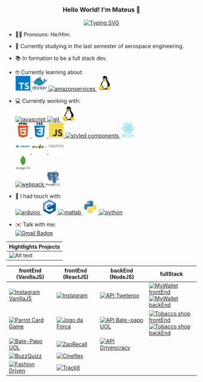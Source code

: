 <div align="center">
  
 ### Hello World! I'm Mateus 👋

[![Typing SVG](https://readme-typing-svg.demolab.com?font=Roboto+Mono&duration=3000&pause=1500&color=11FF1F&width=480&lines=DESENVOLVEDOR+WEB+FULL-STACK+EM+FORMA%C3%87%C3%83O)](https://git.io/typing-svg)
  
  </div>
  
  
- 👨‍💻 Pronouns: He/Him.
- 🚀 Currently studying in the last semester of aerospace engineering.
- 📚 In formation to be a full stack dev.
- 🤓 Currently learning about:<br>
<a href="https://www.typescriptlang.org/" target="_blank" rel="noreferrer"> <img src="https://raw.githubusercontent.com/devicons/devicon/master/icons/typescript/typescript-original.svg" alt="typescript" width="40" height="40"/> </a>
<a href="https://www.docker.com/" target="_blank" rel="noreferrer"> <img src="https://raw.githubusercontent.com/devicons/devicon/master/icons/docker/docker-original-wordmark.svg" alt="docker" width="40" height="40"/> </a>
<a href="https://aws.amazon.com" target="_blank" rel="noreferrer"> <img src="https://download.logo.wine/logo/Amazon_Web_Services/Amazon_Web_Services-Logo.wine.png" alt="amazonservices" width="auto" height="40"/> </a>
<a href="https://www.linux.org/" target="_blank" rel="noreferrer"> <img src="https://raw.githubusercontent.com/devicons/devicon/master/icons/linux/linux-original.svg" alt="linux" width="40" height="40"/> </a> 


- 💻 Currently working with:<br>
<a href="https://code.visualstudio.com/" target="_blank" rel="noreferrer"> <img src="https://code.visualstudio.com/assets/images/code-stable.png" alt="javascript" width="40" height="40"/> </a>
<a href="https://git-scm.com/" target="_blank" rel="noreferrer"> <img src="https://www.vectorlogo.zone/logos/git-scm/git-scm-icon.svg" alt="git" width="40" height="40"/> </a> 
<a href="https://www.linux.org/" target="_blank" rel="noreferrer"> <img src="https://raw.githubusercontent.com/devicons/devicon/master/icons/linux/linux-original.svg" alt="linux" width="40" height="40"/> </a> <br>
<a href="https://www.w3.org/html/" target="_blank" rel="noreferrer"> <img src="https://raw.githubusercontent.com/devicons/devicon/master/icons/html5/html5-original-wordmark.svg" alt="html5" width="40" height="40"/> </a> 
<a href="https://www.w3schools.com/css/" target="_blank" rel="noreferrer"> <img src="https://raw.githubusercontent.com/devicons/devicon/master/icons/css3/css3-original-wordmark.svg" alt="css3" width="40" height="40"/> </a>
<a href="https://developer.mozilla.org/en-US/docs/Web/JavaScript" target="_blank" rel="noreferrer"> <img src="https://raw.githubusercontent.com/devicons/devicon/master/icons/javascript/javascript-original.svg" alt="javascript" width="40" height="40"/> </a>
<a href="https://styled-components.com" target="_blank" rel="noreferrer"> <img src="https://styled-components.com/logo.png" alt="styled components" width="40" height="40"/> </a>
<a href="https://reactjs.org/" target="_blank" rel="noreferrer"> <img src="https://raw.githubusercontent.com/devicons/devicon/master/icons/react/react-original-wordmark.svg" alt="react" width="40" height="40"/> </a> <br>
 <a href="https://webpack.js.org" target="_blank" rel="noreferrer"> <img src="https://raw.githubusercontent.com/devicons/devicon/d00d0969292a6569d45b06d3f350f463a0107b0d/icons/webpack/webpack-original-wordmark.svg" alt="webpack" width="40" height="40"/> </a>
 </a> <a href="https://nodejs.org" target="_blank" rel="noreferrer"> <img src="https://raw.githubusercontent.com/devicons/devicon/master/icons/nodejs/nodejs-original-wordmark.svg" alt="nodejs" width="40" height="40"/> </a>
 <a href="https://expressjs.com" target="_blank" rel="noreferrer"> <img src="https://raw.githubusercontent.com/devicons/devicon/master/icons/express/express-original-wordmark.svg" alt="express" width="40" height="40"/> </a> <br>
<a href="https://www.mongodb.com/" target="_blank" rel="noreferrer"> <img src="https://raw.githubusercontent.com/devicons/devicon/master/icons/mongodb/mongodb-original-wordmark.svg" alt="mongodb" width="40" height="40"/> <br>
<a href="https://www.mysql.com/" target="_blank" rel="noreferrer"> <img src="https://dq-marketing-site.s3.amazonaws.com/png/sql.png" alt="webpack" width="auto" height="40"/> </a>
<a href="https://www.postgresql.org" target="_blank" rel="noreferrer"> <img src="https://raw.githubusercontent.com/devicons/devicon/master/icons/postgresql/postgresql-original-wordmark.svg" alt="postgresql" width="40" height="40"/> </a>




- 👀 I had touch with:<br>
 <a href="https://www.arduino.cc/" target="_blank" rel="noreferrer"> <img src="https://cdn.worldvectorlogo.com/logos/arduino-1.svg" alt="arduino" width="40" height="40"/> </a> 
 <a href="https://www.cprogramming.com/" target="_blank" rel="noreferrer"> <img src="https://raw.githubusercontent.com/devicons/devicon/master/icons/c/c-original.svg" alt="c" width="40" height="40"/> </a> 
 <a href="https://www.mathworks.com/" target="_blank" rel="noreferrer"> <img src="https://upload.wikimedia.org/wikipedia/commons/2/21/Matlab_Logo.png" alt="matlab" width="40" height="40"/> </a> 
 <a href="https://www.python.org" target="_blank" rel="noreferrer"> <img src="https://raw.githubusercontent.com/devicons/devicon/master/icons/python/python-original.svg" alt="python" width="40" height="40"/> </a> 
 <a href="https://www.latex-project.org/" target="_blank" rel="noreferrer"> <img src="https://upload.wikimedia.org/wikipedia/commons/thumb/9/92/LaTeX_logo.svg/2560px-LaTeX_logo.svg.png" alt="python" width="auto" height="40"/> </a>
- ✉️ Talk with me:<br>
[![Gmail Badge](https://img.shields.io/badge/-Gmail-c14438?style=flat&logo=Gmail&logoColor=white&link=mailto:mateuspit@gmail.com)](mailto:mateuspit@gmail.com)
  

<div align="center">

| Hightlights Projects |
| ---------------- |
| <img title="a title" alt="Alt text" src="https://user-images.githubusercontent.com/112985698/236909575-ba7a0aaa-0cce-4106-a57e-1e9d6230c8ad.gif" width="200px"> |
<!--
| Project2 |
| Project3 |
-->
  
| frontEnd (VanillaJS) | frontEnd (ReactJS) | backEnd (NodeJS) | fullStack |
| --------------------| -------------------| -----------------| --------- |
| [![Instagram VanillaJS](https://img.shields.io/badge/Instagram%20VanillaJS-Ver%20Projeto-F7DF1E?logo=javascript)](https://github.com/mateuspit/projeto2-instagram) | [![Instagram](https://img.shields.io/badge/Instagram-Ver%20Projeto-61dbfb?logo=react)](https://github.com/mateuspit/projeto7-instagramreact) | [![API Tweteroo](https://img.shields.io/badge/API%20Tweteroo-Ver%20Projeto-339933?logo=nodedotjs)](https://github.com/mateuspit/projeto12-tweteroo) | [![MyWallet frontEnd](https://img.shields.io/badge/MyWallet%20frontEnd-Ver%20Projeto-000000?logo=vercel)](https://github.com/mateuspit/projeto14-mywallet-front)<br>[![MyWallet backEnd](https://img.shields.io/badge/MyWallet%20backEnd-Ver%20Projeto-000000?logo=render)](https://github.com/mateuspit/projeto14-mywallet-back) |
| [![Parrot Card Game](https://img.shields.io/badge/Parrot%20Card%20Game-Ver%20Projeto-F7DF1E?logo=javascript)](https://github.com/mateuspit/projeto4-parrots) | [![Jogo da Forca](https://img.shields.io/badge/Jogo%20da%20Forca-Ver%20Projeto-61dbfb?logo=react)](https://github.com/mateuspit/projeto8-jogoforca) | [![API Bate-papo UOL](https://img.shields.io/badge/API%20Bate--Papo%20UOL-Ver%20Projeto-339933?logo=nodedotjs)](https://github.com/mateuspit/projeto13-batepapo-uol-api) | [![Tobacco shop frontEnd](https://img.shields.io/badge/Tobacco%20shop%20frontEnd-Ver%20Projeto-000000?logo=vercel)](https://github.com/mateuspit/projetao-ecommerce-front)<br>[![Tobacco shop backEnd](https://img.shields.io/badge/Tobacco%20shop%20backEnd-Ver%20Projeto-000000?logo=render)](https://github.com/mateuspit/projetao-ecommerce-back) |
| [![Bate-Papo UOL](https://img.shields.io/badge/Bate--Papo%20UOL-Ver%20Projeto-F7DF1E?logo=javascript)](https://github.com/mateuspit/projeto5-batepapouol) | [![ZapRecall](https://img.shields.io/badge/ZapRecall-Ver%20Projeto-61dbfb?logo=react)](https://github.com/mateuspit/projeto9-zaprecall) | [![API Drivencracy](https://img.shields.io/badge/Drivencracy-Ver%20Projeto-339933?logo=nodedotjs)](https://github.com/mateuspit/projeto-drivencracy-back) | |
| [![BuzzQuizz](https://img.shields.io/badge/BuzzQuizz-Ver%20Projeto-F7DF1E?logo=javascript)](https://github.com/mateuspit/projeto6-buzzquizz) | [![Cineflex](https://img.shields.io/badge/Cineflex-Ver%20Projeto-61dbfb?logo=react)](https://github.com/mateuspit/projeto10-cineflex) |  |  |
| [![Fashion Driven](https://img.shields.io/badge/Fashion%20Driven-Ver%20Projeto-F7DF1E?logo=javascript)](https://github.com/mateuspit/fashionDriven) | [![TrackIt](https://img.shields.io/badge/TrackIt-Ver%20Projeto-61dbfb?logo=react)](https://github.com/mateuspit/TrackIt) |  |  |
</div>

  
  
  



<!--
**mateuspit/mateuspit** is a ✨ _special_ ✨ repository because its `README.md` (this file) appears on your GitHub profile.

Here are some ideas to get you started:

- 🔭 I’m currently working on ...
- 🌱 I’m currently learning ...
- 👯 I’m looking to collaborate on ...
- 🤔 I’m looking for help with ...
- 💬 Ask me about ...
- 📫 How to reach me: ...
- 😄 Pronouns: ...
- ⚡ Fun fact: ...
-->
